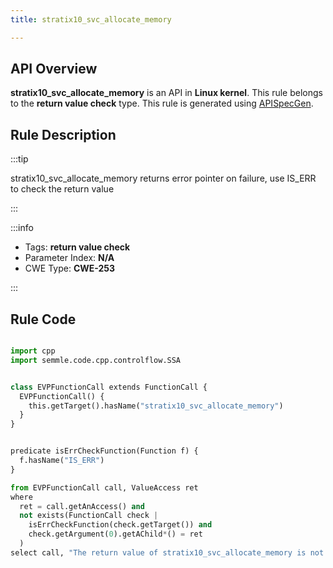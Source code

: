 ```yaml
---
title: stratix10_svc_allocate_memory

---
```



## API Overview
**stratix10_svc_allocate_memory** is an API in **Linux kernel**. This rule belongs to the **return value check** type. This rule is generated using [APISpecGen](../../tools/APISpecGen).
## Rule Description

:::tip

stratix10_svc_allocate_memory returns error pointer on failure, use IS_ERR to check the return value

:::

:::info

- Tags: **return value check**
- Parameter Index: **N/A**
- CWE Type: **CWE-253**

:::

## Rule Code
```python

import cpp
import semmle.code.cpp.controlflow.SSA


class EVPFunctionCall extends FunctionCall {
  EVPFunctionCall() {
    this.getTarget().hasName("stratix10_svc_allocate_memory")
  }
}


predicate isErrCheckFunction(Function f) {
  f.hasName("IS_ERR") 
}

from EVPFunctionCall call, ValueAccess ret
where
  ret = call.getAnAccess() and
  not exists(FunctionCall check |
    isErrCheckFunction(check.getTarget()) and
    check.getArgument(0).getAChild*() = ret
  )
select call, "The return value of stratix10_svc_allocate_memory is not checked with IS_ERR."
    
```